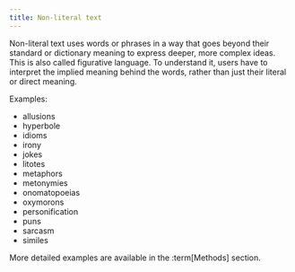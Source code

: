 ```yaml
---
title: Non-literal text
---
```


Non-literal text uses words or phrases in a way that goes beyond their standard or dictionary meaning to express deeper, more complex ideas.
This is also called figurative language.
To understand it, users have to interpret the implied meaning behind the words, rather than just their literal or direct meaning.

Examples:

- allusions
- hyperbole
- idioms
- irony
- jokes
- litotes
- metaphors
- metonymies
- onomatopoeias
- oxymorons
- personification
- puns
- sarcasm
- similes

More detailed examples are available in the :term[Methods] section.